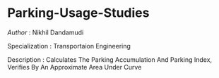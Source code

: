 # Parking-Usage-Studies

*Author* : Nikhil Dandamudi

Specialization : Transportaion Engineering

Description    : Calculates The Parking Accumulation And Parking Index, Verifies By An Approximate Area Under Curve

